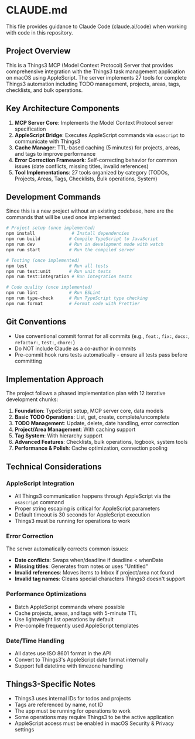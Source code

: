 # CLAUDE.md

This file provides guidance to Claude Code (claude.ai/code) when working with code in this repository.

## Project Overview

This is a Things3 MCP (Model Context Protocol) Server that provides comprehensive integration with the Things3 task management application on macOS using AppleScript. The server implements 27 tools for complete Things3 automation including TODO management, projects, areas, tags, checklists, and bulk operations.

## Key Architecture Components

1. **MCP Server Core**: Implements the Model Context Protocol server specification
2. **AppleScript Bridge**: Executes AppleScript commands via `osascript` to communicate with Things3
3. **Cache Manager**: TTL-based caching (5 minutes) for projects, areas, and tags to improve performance
4. **Error Correction Framework**: Self-correcting behavior for common issues (date conflicts, missing titles, invalid references)
5. **Tool Implementations**: 27 tools organized by category (TODOs, Projects, Areas, Tags, Checklists, Bulk operations, System)

## Development Commands

Since this is a new project without an existing codebase, here are the commands that will be used once implemented:

```bash
# Project setup (once implemented)
npm install              # Install dependencies
npm run build           # Compile TypeScript to JavaScript
npm run dev             # Run in development mode with watch
npm run start           # Run the compiled server

# Testing (once implemented)
npm test                # Run all tests
npm run test:unit       # Run unit tests
npm run test:integration # Run integration tests

# Code quality (once implemented)
npm run lint            # Run ESLint
npm run type-check      # Run TypeScript type checking
npm run format          # Format code with Prettier
```

## Git Conventions

- Use conventional commit format for all commits (e.g., `feat:`, `fix:`, `docs:`, `refactor:`, `test:`, `chore:`)
- Do NOT include Claude as a co-author in commits
- Pre-commit hook runs tests automatically - ensure all tests pass before committing

## Implementation Approach

The project follows a phased implementation plan with 12 iterative development chunks:

1. **Foundation**: TypeScript setup, MCP server core, data models
2. **Basic TODO Operations**: List, get, create, complete/uncomplete
3. **TODO Management**: Update, delete, date handling, error correction
4. **Project/Area Management**: With caching support
5. **Tag System**: With hierarchy support
6. **Advanced Features**: Checklists, bulk operations, logbook, system tools
7. **Performance & Polish**: Cache optimization, connection pooling

## Technical Considerations

### AppleScript Integration
- All Things3 communication happens through AppleScript via the `osascript` command
- Proper string escaping is critical for AppleScript parameters
- Default timeout is 30 seconds for AppleScript execution
- Things3 must be running for operations to work

### Error Correction
The server automatically corrects common issues:
- **Date conflicts**: Swaps when/deadline if deadline < whenDate
- **Missing titles**: Generates from notes or uses "Untitled"
- **Invalid references**: Moves items to Inbox if project/area not found
- **Invalid tag names**: Cleans special characters Things3 doesn't support

### Performance Optimizations
- Batch AppleScript commands where possible
- Cache projects, areas, and tags with 5-minute TTL
- Use lightweight list operations by default
- Pre-compile frequently used AppleScript templates

### Date/Time Handling
- All dates use ISO 8601 format in the API
- Convert to Things3's AppleScript date format internally
- Support full datetime with timezone handling

## Things3-Specific Notes

- Things3 uses internal IDs for todos and projects
- Tags are referenced by name, not ID
- The app must be running for operations to work
- Some operations may require Things3 to be the active application
- AppleScript access must be enabled in macOS Security & Privacy settings